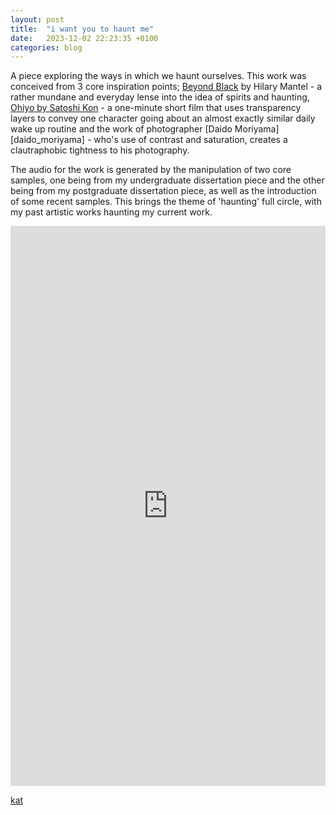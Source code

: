 ```yaml
---
layout: post
title:  "i want you to haunt me"
date:   2023-12-02 22:23:35 +0100
categories: blog
---
```


A piece exploring the ways in which we haunt ourselves. This work was conceived from 3 core inspiration points; [Beyond Black][beyond_black] by Hilary Mantel - a rather mundane and everyday lense into the idea of spirits and haunting, [Ohiyo by Satoshi Kon][ohiyo] - a one-minute short film that uses transparency layers to convey one character going about an almost exactly similar daily wake up routine and the work of photographer [Daido Moriyama][daido_moriyama] - who's use of contrast and saturation, creates a clautraphobic tightness to his photography.

The audio for the work is generated by the manipulation of two core samples, one being from my undergraduate dissertation piece and the other being from my postgraduate dissertation piece, as well as the introduction of some recent samples. This brings the theme of 'haunting' full circle, with my past artistic works haunting my current work.

<div style="padding:177.78% 0 0 0;position:relative;">
	<iframe src="https://player.vimeo.com/video/889444684?badge=0&amp;autopause=0&amp;player_id=0&amp;app_id=58479" frameborder="0" allow="autoplay; fullscreen; picture-in-picture; clipboard-write" style="position:absolute;top:0;left:0;width:100%;height:100%;" title="I Want You To Haunt Me, 2023"></iframe>
</div><script src="https://player.vimeo.com/api/player.js"></script></p>

[kat][kat_website]

[kat_website]: https://otherkat.com
[beyond_black]: https://en.wikipedia.org/wiki/Beyond_Black
[diado_moriyama]: https://www.moriyamadaido.com/en/
[ohiyo]: https://www.youtube.com/watch?v=qYUFBnAmK28&ab_channel=JappopForum
